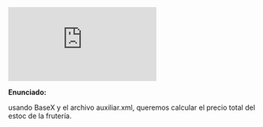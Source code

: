 ![This is an image](https://www.freepik.com/free-vector/wise-owl_943754.htm#query=owl%20illustration&position=14&from_view=keyword)

**Enunciado:**

usando BaseX y el archivo auxiliar.xml, queremos calcular el precio total del estoc de la frutería.
